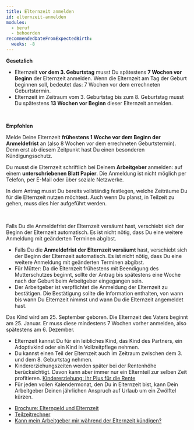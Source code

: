 ```yaml
---
title: Elternzeit anmelden
id: elternzeit-anmelden
modules:
  - beruf
  - behoerden
recommendedDateFromExpectedBirth:
  weeks: -8
---
```


<bmfsfj-todo-extension-panel title="Wann?" icon="calendar-check" open>

**Gesetzlich**

* Elternzeit **vor dem 3. Geburtstag** musst Du spätestens **7 Wochen vor Beginn** der Elternzeit anmelden. Wenn die Elternzeit am Tag der Geburt beginnen soll, bedeutet das: 7 Wochen vor dem errechneten Geburtstermin. 
* Elternzeit im Zeitraum vom 3. Geburtstag bis zum 8. Geburtstag musst Du spätestens **13 Wochen vor Beginn** dieser Elternzeit anmelden.

<br>

**Empfohlen**

Melde Deine Elternzeit **frühestens 1 Woche vor dem Beginn der Anmeldefrist** an (also 8 Wochen vor dem errechneten Geburtstermin). Denn erst ab diesem Zeitpunkt hast Du einen besonderen Kündigungsschutz.

</bmfsfj-todo-extension-panel>

<bmfsfj-todo-extension-panel title="Wer?" icon="user" open>
<bmfsfj-todo-assignees></bmfsfj-todo-assignees>
</bmfsfj-todo-extension-panel>

<bmfsfj-todo-extension-panel title="Anlaufstelle" icon="map-marked-alt" open>

Du musst die Elternzeit schriftlich bei Deinem **Arbeitgeber** anmelden: auf einem **unterschriebenen Blatt Papier**. Die Anmeldung ist nicht möglich per Telefon, per E-Mail oder über soziale Netzwerke.

</bmfsfj-todo-extension-panel>

<bmfsfj-todo-extension-panel title="Info" icon="info-circle">

In dem Antrag musst Du bereits vollständig festlegen, welche Zeiträume Du für die Elternzeit nutzen möchtest. Auch wenn Du planst, in Teilzeit zu gehen, muss dies hier aufgeführt werden.

<br>

Falls Du die Anmeldefrist der Elternzeit versäumt hast, verschiebt sich der Beginn der Elternzeit automatisch. Es ist nicht nötig, dass Du eine weitere Anmeldung mit geänderten Terminen abgibst.

</bmfsfj-todo-extension-panel>

<bmfsfj-todo-extension-panel title="Tipps" icon="info-circle">

* Falls Du die **Anmeldefrist der Elternzeit versäumt** hast, verschiebt sich der Beginn der Elternzeit automatisch. Es ist nicht nötig, dass Du eine weitere Anmeldung mit geänderten Terminen abgibst.
* Für Mütter: Da die Elternzeit frühestens mit Beendigung des Mutterschutzes beginnt, sollte der Antrag bis spätestens eine Woche nach der Geburt beim Arbeitgeber eingegangen sein. 
* Der Arbeitgeber ist verpflichtet die Anmeldung der Elternzeit zu bestätigen. Die Bestätigung sollte die Information enthalten, von wann bis wann Du Elternzeit nimmst und wann Du die Elternzeit angemeldet hast.

</bmfsfj-todo-extension-panel>

<bmfsfj-todo-extension-panel title="Beispiel" icon="hands-helping">

Das Kind wird am 25. September geboren. Die Elternzeit des Vaters beginnt am 25. Januar. Er muss diese mindestens 7 Wochen vorher anmelden, also spätestens am 6. Dezember.

</bmfsfj-todo-extension-panel>

<bmfsfj-todo-extension-panel title="Interesannte Fakten" icon="lightbulb">

* Elternzeit kannst Du für ein leibliches Kind, das Kind des Partners, ein Adoptivkind oder ein Kind in Vollzeitpflege nehmen.
* Du kannst einen Teil der Elternzeit auch im Zeitraum zwischen dem 3. und dem 8. Geburtstag nehmen.
* Kindererziehungszeiten werden später bei der Rentenhöhe berücksichtigt. Davon kann aber immer nur ein Elternteil zur selben Zeit profitieren. [Kindererziehung: Ihr Plus für die Rente](https://www.deutsche-rentenversicherung.de/DRV/DE/Rente/Familie-und-Kinder/Kindererziehung/kindererziehung_node.html)
* Für jeden vollen Kalendermonat, den Du in Elternzeit bist, kann Dein Arbeitgeber Deinen jährlichen Anspruch auf Urlaub um ein Zwölftel kürzen.


</bmfsfj-todo-extension-panel>

<bmfsfj-todo-extension-panel title="Weiterführende Informationen" icon="external-link-alt">

* [Brochure: Elterngeld und Elternzeit](https://www.bmfsfj.de/resource/blob/185424/4f4dfe65785c7c84a45c3011dcf555bf/elterngeld-und-elternzeit-24-auflage-data.pdf)
* [Teilzeitrechner](https://www.bmas.de/static/Teilzeit-Netto-Rechner/index.html)
* [Kann mein Arbeitgeber mir während der Elternzeit kündigen?](https://familienportal.de/familienportal/familienleistungen/elternzeit/faq/kann-mein-arbeitgeber-mir-waehrend-der-elternzeit-kuendigen--124814)

</bmfsfj-todo-extension-panel>
